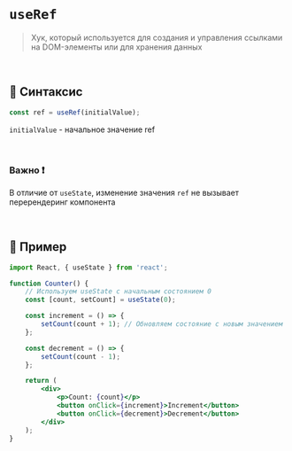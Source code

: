 # `useRef`
> Хук, который используется для создания и управления ссылками на DOM-элементы или для хранения данных

<br>

## 🚩 Синтаксис

```jsx
const ref = useRef(initialValue);
```

`initialValue` - начальное значение ref

<br>

### Важно ❗

В отличие от `useState`, изменение значения `ref` не вызывает перерендеринг компонента

<br>

## 🚩 Пример
```jsx
import React, { useState } from 'react';

function Counter() {
    // Используем useState с начальным состоянием 0
    const [count, setCount] = useState(0);

    const increment = () => {
        setCount(count + 1); // Обновляем состояние с новым значением
    };

    const decrement = () => {
        setCount(count - 1);
    };

    return (
        <div>
            <p>Count: {count}</p>
            <button onClick={increment}>Increment</button>
            <button onClick={decrement}>Decrement</button>
        </div>
    );
}

```
